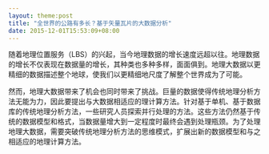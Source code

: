 ```yaml
---
layout: theme:post
title: "全世界的公路有多长？基于矢量瓦片的大数据分析"
date: 2015-12-01T15:53:09+08:00
---
```


随着地理位置服务（LBS）的兴起，当今地理数据的增长速度远超以往。地理数据的增长不仅表现在数据量的增长，其种类也多种多样，面面俱到。地理大数据以更精细的数据描述整个地球，使我们以更精细地尺度了解整个世界成为了可能。

然而，地理大数据带来了机会也同时带来了挑战。巨量的数据使得传统地理分析方法无能为力，因此要提出与大数据相适应的理计算方法。针对基于单机、基于数据库的传统地理分析方法，一些研究人员探索并行处理的方法。这些方法仍然基于传统的数据模型和格式，当数据量增大到一定程度时最终会遇到处理瓶颈。为了处理地理大数据，需要突破传统地理分析方法的思维模式，扩展出新的数据模型和与之相适应的地理计算方法。
